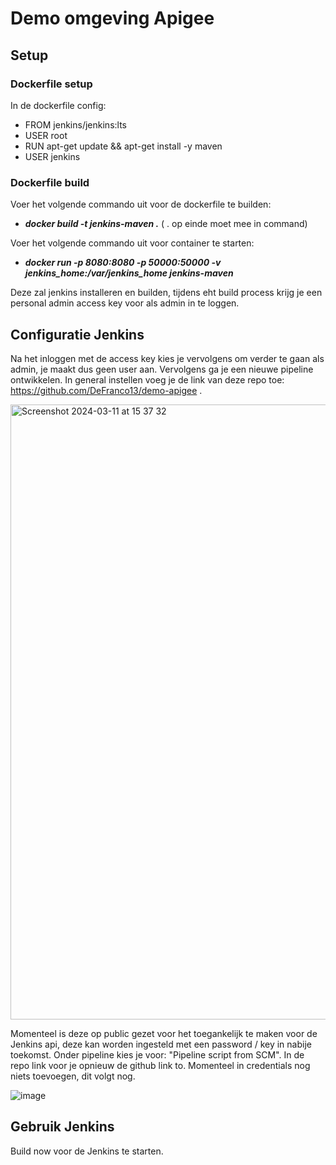 # Demo omgeving Apigee

## Setup

### Dockerfile setup

In de dockerfile config:

- FROM jenkins/jenkins:lts
- USER root
- RUN apt-get update && apt-get install -y maven
- USER jenkins


### Dockerfile build

Voer het volgende commando uit voor de dockerfile te builden:   
- ***docker build -t jenkins-maven .*** ( . op einde moet mee in command)
  
Voer het volgende commando uit voor container te starten:
- ***docker run -p 8080:8080 -p 50000:50000 -v jenkins_home:/var/jenkins_home jenkins-maven***

Deze zal jenkins installeren en builden, tijdens eht build process krijg je een personal admin access key voor als admin in te loggen.

## Configuratie Jenkins

Na het inloggen met de access key kies je vervolgens om verder te gaan als admin, je maakt dus geen user aan. Vervolgens ga je een nieuwe pipeline ontwikkelen.
In general instellen voeg je de link van deze repo toe: https://github.com/DeFranco13/demo-apigee .

<img width="984" alt="Screenshot 2024-03-11 at 15 37 32" src="https://github.com/DeFranco13/demo-apigee/assets/75678058/196c61e0-6d15-4eab-a5ca-4b5d5a5f759f">


Momenteel is deze op public gezet voor het toegankelijk te maken voor de Jenkins api, deze kan worden ingesteld met een password / key in nabije toekomst.
Onder pipeline kies je voor: "Pipeline script from SCM". In de repo link voor je opnieuw de github link to. Momenteel in credentials nog niets toevoegen, dit volgt nog.

![image](https://github.com/DeFranco13/demo-apigee/assets/75678058/52f7dfe5-934e-4f77-aef4-304664d2fe43)




## Gebruik Jenkins

Build now voor de Jenkins te starten.

